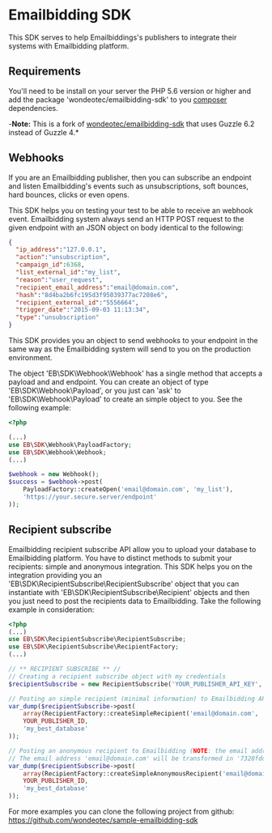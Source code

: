# Emailbidding SDK

This SDK serves to help Emailbiddings's publishers to integrate their systems with Emailbidding platform.

## Requirements
You'll need to be install on your server the PHP 5.6 version or higher and add the package 'wondeotec/emailbidding-sdk' 
to you [composer](https://getcomposer.org/) dependencies.

-**Note:** This is a fork of [wondeotec/emailbidding-sdk](https://github.com/wondeotec/emailbidding-sdk) that uses Guzzle 6.2 instead of Guzzle 4.*

## Webhooks

If you are an Emailbidding publisher, then you can subscribe an endpoint and listen Emailbidding's events such 
as unsubscriptions, soft bounces, hard bounces, clicks or even opens.

This SDK helps you on testing your test to be able to receive an webhook event. Emailbidding system always send 
an HTTP POST request to the given endpoint with an JSON object on body identical to the following:

```json
{
  "ip_address":"127.0.0.1",
  "action":"unsubscription",
  "campaign_id":6368,
  "list_external_id":"my_list",
  "reason":"user_request",
  "recipient_email_address":"email@domain.com",
  "hash":"8d4ba2b6fc195d3f95039377ac7208e6",
  "recipient_external_id":"5556664",
  "trigger_date":"2015-09-03 11:13:34",
  "type":"unsubscription"
}
```

This SDK provides you an object to send webhooks to your endpoint in the same way as the Emailbidding system 
will send to you on the production environment.

The object 'EB\SDK\Webhook\Webhook' has a single method that accepts a payload and and endpoint. You can create 
an object of type 'EB\SDK\Webhook\Payload', or you just can 'ask' to 'EB\SDK\Webhook\Payload' to create an simple 
object to you. See the following example:

```php
<?php

(...)
use EB\SDK\Webhook\PayloadFactory;
use EB\SDK\Webhook\Webhook;
(...)

$webhook = new Webhook();
$success = $webhook->post(
    PayloadFactory::createOpen('email@domain.com', 'my_list'),
    'https://your.secure.server/endpoint'
));
```

## Recipient subscribe
Emailbidding recipient subscribe API allow you to upload your database to Emailbidding platform. You have to 
distinct methods to submit your recipients: simple and anonymous integration.
This SDK helps you on the integration providing you an 'EB\SDK\RecipientSubscribe\RecipientSubscribe' object 
that you can instantiate with 'EB\SDK\RecipientSubscribe\Recipient' objects and then you just need to post the 
recipients data to Emailbidding.
Take the following example in consideration:

```php
<?php
(...)
use EB\SDK\RecipientSubscribe\RecipientSubscribe;
use EB\SDK\RecipientSubscribe\RecipientFactory;
(...)

// ** RECIPIENT SUBSCRIBE ** //
// Creating a recipient subscribe object with my credentials
$recipientSubscribe = new RecipientSubscribe('YOUR_PUBLISHER_API_KEY', 'YOUR_PUBLISHER_API_SECRET');

// Posting an simple recipient (minimal information) to Emailbidding API and dumping the result
var_dump($recipientSubscribe->post(
    array(RecipientFactory::createSimpleRecipient('email@domain.com', 'FR')),
    YOUR_PUBLISHER_ID,
    'my_best_database'
));

// Posting an anonymous recipient to Emailbidding (NOTE: the email address WILL NOT be sent to Emailbidding)
// The email address 'email@domain.com' will be transformed in '7328fddefd53de471baeb6e2b764f78a'
var_dump($recipientSubscribe->post(
    array(RecipientFactory::createSimpleAnonymousRecipient('email@domain.com', 'FR')),
    YOUR_PUBLISHER_ID,
    'my_best_database'
));
```

For more examples you can clone the following project from github:
https://github.com/wondeotec/sample-emailbidding-sdk
